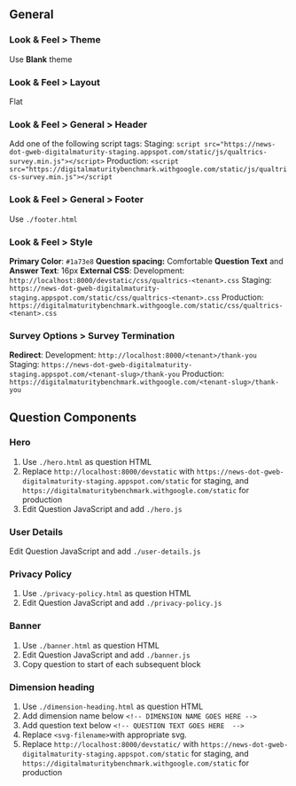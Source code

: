 ## General

### Look & Feel > Theme
Use **Blank** theme


### Look & Feel > Layout
Flat


### Look & Feel > General > Header
Add one of the following script tags:
Staging: `script src="https://news-dot-gweb-digitalmaturity-staging.appspot.com/static/js/qualtrics-survey.min.js"></script>`
Production: `<script src="https://digitalmaturitybenchmark.withgoogle.com/static/js/qualtrics-survey.min.js"></script`



### Look & Feel > General > Footer
Use `./footer.html`


### Look & Feel > Style
**Primary Color**: `#1a73e8`
**Question spacing:** Comfortable
**Question Text** and **Answer Text**: 16px
**External CSS**:
Development: `http://localhost:8000/devstatic/css/qualtrics-<tenant>.css`
Staging: `https://news-dot-gweb-digitalmaturity-staging.appspot.com/static/css/qualtrics-<tenant>.css`
Production: `https://digitalmaturitybenchmark.withgoogle.com/static/css/qualtrics-<tenant>.css`


### Survey Options > Survey Termination
**Redirect**:
Development: `http://localhost:8000/<tenant>/thank-you`
Staging: `https://news-dot-gweb-digitalmaturity-staging.appspot.com/<tenant-slug>/thank-you`
Production: `https://digitalmaturitybenchmark.withgoogle.com/<tenant-slug>/thank-you`


## Question Components

### Hero
1. Use `./hero.html` as question HTML
2. Replace `http://localhost:8000/devstatic` with `https://news-dot-gweb-digitalmaturity-staging.appspot.com/static` for staging, and `https://digitalmaturitybenchmark.withgoogle.com/static` for production
3. Edit Question JavaScript and add `./hero.js`


### User Details
Edit Question JavaScript and add `./user-details.js`


### Privacy Policy
1. Use `./privacy-policy.html` as question HTML
2. Edit Question JavaScript and add `./privacy-policy.js`


### Banner
1. Use `./banner.html` as question HTML
2. Edit Question JavaScript and add `./banner.js`
3. Copy question to start of each subsequent block


### Dimension heading
1. Use `./dimension-heading.html` as question HTML
2. Add dimension name below `<!-- DIMENSION NAME GOES HERE -->`
3. Add question text below `<!-- QUESTION TEXT GOES HERE  -->`
4. Replace `<svg-filename>`with appropriate svg.
5. Replace `http://localhost:8000/devstatic/` with `https://news-dot-gweb-digitalmaturity-staging.appspot.com/static` for staging, and `https://digitalmaturitybenchmark.withgoogle.com/static` for production

